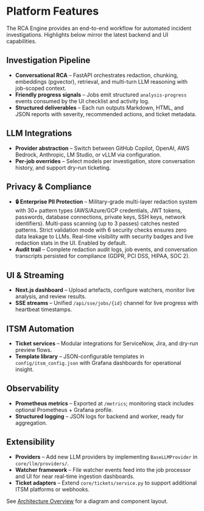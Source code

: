 # Platform Features

The RCA Engine provides an end-to-end workflow for automated incident investigations. Highlights below mirror the latest backend and UI capabilities.

## Investigation Pipeline

- **Conversational RCA** – FastAPI orchestrates redaction, chunking, embeddings (pgvector), retrieval, and multi-turn LLM reasoning with job-scoped context.
- **Friendly progress signals** – Jobs emit structured `analysis-progress` events consumed by the UI checklist and activity log.
- **Structured deliverables** – Each run outputs Markdown, HTML, and JSON reports with severity, recommended actions, and ticket metadata.

## LLM Integrations

- **Provider abstraction** – Switch between GitHub Copilot, OpenAI, AWS Bedrock, Anthropic, LM Studio, or vLLM via configuration.
- **Per-job overrides** – Select models per investigation, store conversation history, and support dry-run ticketing.

## Privacy & Compliance

- **🔒 Enterprise PII Protection** – Military-grade multi-layer redaction system with 30+ pattern types (AWS/Azure/GCP credentials, JWT tokens, passwords, database connections, private keys, SSH keys, network identifiers). Multi-pass scanning (up to 3 passes) catches nested patterns. Strict validation mode with 6 security checks ensures zero data leakage to LLMs. Real-time visibility with security badges and live redaction stats in the UI. Enabled by default.
- **Audit trail** – Complete redaction audit logs, job events, and conversation transcripts persisted for compliance (GDPR, PCI DSS, HIPAA, SOC 2).

## UI & Streaming

- **Next.js dashboard** – Upload artefacts, configure watchers, monitor live analysis, and review results.
- **SSE streams** – Unified `/api/sse/jobs/{id}` channel for live progress with heartbeat timestamps.

## ITSM Automation

- **Ticket services** – Modular integrations for ServiceNow, Jira, and dry-run preview flows.
- **Template library** – JSON-configurable templates in `config/itsm_config.json` with Grafana dashboards for operational insight.

## Observability

- **Prometheus metrics** – Exported at `/metrics`; monitoring stack includes optional Prometheus + Grafana profile.
- **Structured logging** – JSON logs for backend and worker, ready for aggregation.

## Extensibility

- **Providers** – Add new LLM providers by implementing `BaseLLMProvider` in `core/llm/providers/`.
- **Watcher framework** – File watcher events feed into the job processor and UI for near real-time ingestion dashboards.
- **Ticket adapters** – Extend `core/tickets/service.py` to support additional ITSM platforms or webhooks.

See [Architecture Overview](architecture.md) for a diagram and component layout.

